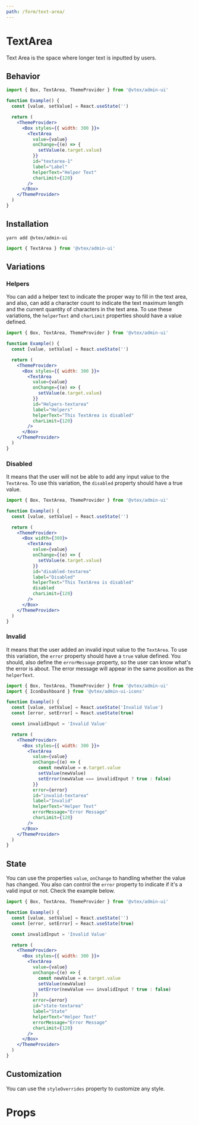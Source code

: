 ```yaml
---
path: /form/text-area/
---
```


# TextArea

Text Area is the space where longer text is inputted by users.

## Behavior

```jsx
import { Box, TextArea, ThemeProvider } from '@vtex/admin-ui'

function Example() {
  const [value, setValue] = React.useState('')

  return (
    <ThemeProvider>
      <Box styles={{ width: 300 }}>
        <TextArea
          value={value}
          onChange={(e) => {
            setValue(e.target.value)
          }}
          id="textarea-1"
          label="Label"
          helperText="Helper Text"
          charLimit={120}
        />
      </Box>
    </ThemeProvider>
  )
}
```

## Installation

```static
yarn add @vtex/admin-ui
```

```jsx static
import { TextArea } from '@vtex/admin-ui'
```

## Variations

### Helpers

You can add a helper text to indicate the proper way to fill in the text area, and also, can add a character count to indicate the text maximum length and the current quantity of characters in the text area. To use these variations, the `helperText` and `charLimit` properties should have a value defined.

```jsx
import { Box, TextArea, ThemeProvider } from '@vtex/admin-ui'

function Example() {
  const [value, setValue] = React.useState('')

  return (
    <ThemeProvider>
      <Box styles={{ width: 300 }}>
        <TextArea
          value={value}
          onChange={(e) => {
            setValue(e.target.value)
          }}
          id="Helpers-textarea"
          label="Helpers"
          helperText="This TextArea is disabled"
          charLimit={120}
        />
      </Box>
    </ThemeProvider>
  )
}
```

### Disabled

It means that the user will not be able to add any input value to the `TextArea`. To use this variation, the `disabled` property should have a true value.

```jsx
import { Box, TextArea, ThemeProvider } from '@vtex/admin-ui'

function Example() {
  const [value, setValue] = React.useState('')

  return (
    <ThemeProvider>
      <Box width={300}>
        <TextArea
          value={value}
          onChange={(e) => {
            setValue(e.target.value)
          }}
          id="disabled-textarea"
          label="Disabled"
          helperText="This TextArea is disabled"
          disabled
          charLimit={120}
        />
      </Box>
    </ThemeProvider>
  )
}
```

### Invalid

It means that the user added an invalid input value to the `TextArea`. To use this variation, the `error` property should have a `true` value defined. You should, also define the `errorMessage` property, so the user can know what's the error is about. The error message will appear in the same position as the `helperText`.

```jsx
import { Box, TextArea, ThemeProvider } from '@vtex/admin-ui'
import { IconDashboard } from '@vtex/admin-ui-icons'

function Example() {
  const [value, setValue] = React.useState('Invalid Value')
  const [error, setError] = React.useState(true)

  const invalidInput = 'Invalid Value'

  return (
    <ThemeProvider>
      <Box styles={{ width: 300 }}>
        <TextArea
          value={value}
          onChange={(e) => {
            const newValue = e.target.value
            setValue(newValue)
            setError(newValue === invalidInput ? true : false)
          }}
          error={error}
          id="invalid-textarea"
          label="Invalid"
          helperText="Helper Text"
          errorMessage="Error Message"
          charLimit={120}
        />
      </Box>
    </ThemeProvider>
  )
}
```

## State

You can use the properties `value`, `onChange` to handling whether the value has changed. You also can control the `error` property to indicate if it's a valid input or not. Check the example below.

```jsx
import { Box, TextArea, ThemeProvider } from '@vtex/admin-ui'

function Example() {
  const [value, setValue] = React.useState('')
  const [error, setError] = React.useState(true)

  const invalidInput = 'Invalid Value'

  return (
    <ThemeProvider>
      <Box styles={{ width: 300 }}>
        <TextArea
          value={value}
          onChange={(e) => {
            const newValue = e.target.value
            setValue(newValue)
            setError(newValue === invalidInput ? true : false)
          }}
          error={error}
          id="state-textarea"
          label="State"
          helperText="Helper Text"
          errorMessage="Error Message"
          charLimit={120}
        />
      </Box>
    </ThemeProvider>
  )
}
```

## Customization

You can use the `styleOverrides` property to customize any style.

# Props

<proptypes heading="TextArea" component="TextArea" />
